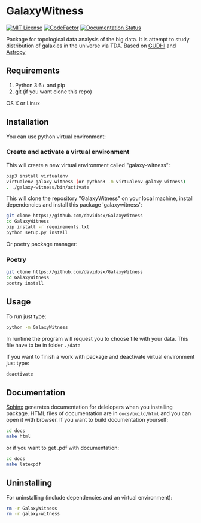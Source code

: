 # GalaxyWitness
[![MIT License](https://img.shields.io/badge/license-MIT-blue.svg?style=flat)](http://choosealicense.com/licenses/mit/)
[![CodeFactor](https://www.codefactor.io/repository/github/davidosx/galaxywitness/badge/master)](https://www.codefactor.io/repository/github/davidosx/galaxywitness/overview/master)
[![Documentation Status](https://readthedocs.org/projects/galaxywitness/badge/?version=latest)](https://galaxywitness.readthedocs.io/en/latest/?badge=latest)


Package for topological data analysis of the big data. It is attempt to study distribution of galaxies in the universe via TDA. Based on [GUDHI](https://gudhi.inria.fr) and [Astropy](https://www.astropy.org)

## Requirements
1. Python 3.6+ and pip
2. git (if you want clone this repo)

OS X or Linux

## Installation
You can use python virtual environment:
### Create and activate a virtual environment
This will create a new virtual environment called "galaxy-witness":
```sh
pip3 install virtualenv
virtualenv galaxy-witness (or python3 -m virtualenv galaxy-witness)
. ./galaxy-witness/bin/activate
``` 
This will clone the repository "GalaxyWitness" on your local machine, install dependencies and install this package 'galaxywitness':
```sh
git clone https://github.com/davidosx/GalaxyWitness
cd GalaxyWitness
pip install -r requirements.txt
python setup.py install
```

Or poetry package manager:
### Poetry
```sh
git clone https://github.com/davidosx/GalaxyWitness
cd GalaxyWitness
poetry install
```

## Usage
To run just type:
```sh   
python -m GalaxyWitness
```

In runtime the program will request you to choose file with your data. This file have to be in folder ```./data```

If you want to finish a work with package and deactivate virtual environment just type:
```sh
deactivate
```
## Documentation
[Sphinx](https://www.sphinx-doc.org/en/master/index.html) generates documentation for delelopers when you installing package. HTML files of documentation are in <code>docs/build/html</code> and you can open it with browser. 
If you want to build documentation yourself:
```sh
cd docs
make html
```
or if you want to get .pdf with documentation:
 ```sh
cd docs
make latexpdf
 ```

## Uninstalling
For uninstalling (include dependencies and an virtual environment):
```sh
rm -r GalaxyWitness
rm -r galaxy-witness
```
